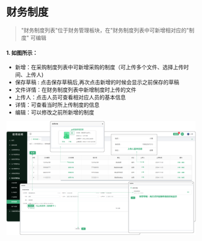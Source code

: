 # 财务制度

> "财务制度列表"位于财务管理板块，在"财务制度列表中可新增相对应的"制度" 可编辑

#### 1. 如图所示：
* 新增：在采购制度列表中可新增采购的制度（可上传多个文件、选择上传时间、上传人)
* 保存草稿 : 点击保存草稿后,再次点击新增的时候会显示之前保存的草稿
* 文件详情：在财务制度列表中新增制度时上传的文件 
* 上传人：点击人员可查看相对应人员的基本信息
* 详情：可查看当时所上传制度的信息
* 编辑：可以修改之前所新增的制度

![如图所示](../file/cw-cwzd.png)
